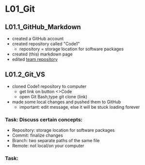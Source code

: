 # L01_Git

## L01.1_GitHub_Markdown
- created a GitHub account
- created repository called "Code1"
  - repository = storage location for software packages
- created (this) markdown page
- edited [team repository](https://github.com/MiaGMB/Caffeine-)

## L01.2_Git_VS
- cloned Code1 repository to computer 
  - get link on button <>Code
  - open Git Bash,type git clone (link)
- made some local changes and pushed them to GitHub
  - important: edit message, else it will be stuck loading forever
### Task: Discuss certain concepts:
- Repository: storage location for software packages
- Commit: finalize changes
- Branch: two separate paths of the same file
- Remote: not local/on your computer
### Task:
